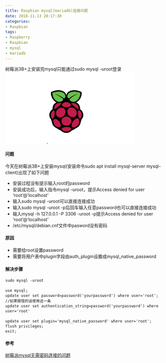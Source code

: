 ```yaml
---
title: Raspbian mysql(mariadb)连接问题
date: 2018-11-13 20:17:30
categories:
- Raspbian
tags:
- Raspberry
- Raspbian
- mysql
- mariadb
---
```

树莓派3B+上安装完mysql只能通过sudo mysql -uroot登录
![](/images/2018/20181113-201730-1.png)

#### 问题
今天在树莓派3B+上安装mysql(安装命令sudo apt install mysql-server mysql-client)出现了如下问题
  * 安装过程没有提示输入root的password
  * 安装成功后，输入指令mysql -uroot，提示Access denied for user ‘root’@’localhost’
  * 输入sudo mysql -uroot可以直接连接成功
  * 输入sudo mysql -uroot -p后回车输入任意password也可以直接连接成功
  * 输入mysql -h 127.0.0.1 -P 3306 -uroot -p提示Access denied for user ‘root’@’localhost’
  * /etc/mysql/debian.cnf文件中pasword没有密码
  
#### 原因
  * 需要给root设置password
  * 需要将用户表中plugin字段由auth_plugin设置成mysql_native_password
  
#### 解决步骤
```
sudo mysql -uroot

use mysql;
update user set password=password('yourpassword') where user='root';
//如果报错的话使用这一条
update user set authentication_string=password('yourpassword') where user='root'

update user set plugin='mysql_native_password' where user='root';
flush privileges;
exit;
```

#### 参考
[树莓派mysql无需密码连接的问题](https://blog.csdn.net/a791693310/article/details/80612573)
